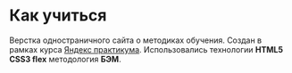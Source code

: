 # Как учиться

Верстка одностраничного сайта о методиках обучения. Создан в рамках курса [Яндекс практикума](https://www.yandex.ru). Использовались технологии **HTML5 CSS3 flex** методология **БЭМ**.
